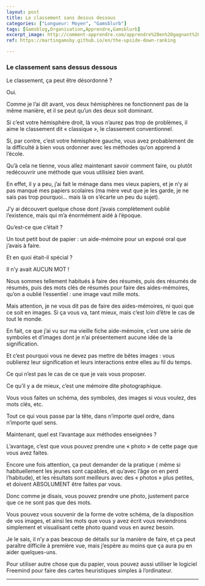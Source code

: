 ```yaml
---
layout: post
title: Le classement sans dessus dessous
categories: ["Longueur: Moyen", "Gamsblurb"]
tags: [Gamsblog,Organisation,Apprendre,Gamsblurb]
excerpt_image: http://comment-apprendre.com/apprendre%20en%20gagnant%20du%20temps.jpg
ref: https://martingamsby.github.io/en/the-upside-down-ranking

---
```


### **Le classement sans dessus dessous**

Le classement, ça peut être désordonné ?

Oui.

Comme je l’ai dit avant, vos deux hémisphères ne fonctionnent pas de la même manière, et il se peut qu’un des deux soit dominant.

Si c’est votre hémisphère droit, là vous n’aurez pas trop de problèmes, il aime le classement dit « classique », le classement conventionnel.

Si, par contre, c’est votre hémisphère gauche, vous avez probablement de la difficulté à bien vous ordonner avec les méthodes qu’on apprend à l’école.

Qu’à cela ne tienne, vous allez maintenant savoir comment faire, ou plutôt redécouvrir une méthode que vous utilisiez bien avant.

En effet, il y a peu, j’ai fait le ménage dans mes vieux papiers, et je n’y ai pas manqué mes papiers scolaires (ma mère veut que je les garde, je ne sais pas trop pourquoi… mais là on s’écarte un peu du sujet).

J’y ai découvert quelque chose dont j’avais complètement oublié l’existence, mais qui m’a énormément aidé à l’époque.

Qu’est-ce que c’était ?

Un tout petit bout de papier : un aide-mémoire pour un exposé oral que j’avais à faire.

Et en quoi était-il spécial ?

Il n’y avait AUCUN MOT !

Nous sommes tellement habitués à faire des résumés, puis des résumés de résumés, puis des mots clés de résumés pour faire des aides-mémoires, qu’on a oublié l’essentiel : une image vaut mille mots.

Mais attention, je ne vous dit pas de faire des aides-mémoires, ni quoi que ce soit en images. Si ça vous va, tant mieux, mais c’est loin d’être le cas de tout le monde.

En fait, ce que j’ai vu sur ma vieille fiche aide-mémoire, c’est une série de symboles et d’images dont je n’ai présentement aucune idée de la signification.

Et c’est pourquoi vous ne devez pas mettre de bêtes images : vous oublierez leur signification et leurs interactions entre elles au fil du temps.

Ce qui n’est pas le cas de ce que je vais vous proposer.

Ce qu’il y a de mieux, c’est une mémoire dite photographique.

Vous vous faites un schéma, des symboles, des images si vous voulez, des mots clés, etc.

Tout ce qui vous passe par la tête, dans n’importe quel ordre, dans n’importe quel sens.

Maintenant, quel est l’avantage aux méthodes enseignées ?

L’avantage, c’est que vous pouvez prendre une « photo » de cette page que vous avez faites.

Encore une fois attention, ça peut demander de la pratique ( même si habituellement les jeunes sont capables, et qu’avec l’âge on en perd l’habitude), et les résultats sont meilleurs avec des « photos » plus petites, et doivent ABSOLUMENT être faites par vous.

Donc comme je disais, vous pouvez prendre une photo, justement parce que ce ne sont pas que des mots.

Vous pouvez vous souvenir de la forme de votre schéma, de la disposition de vos images, et ainsi les mots que vous y avez écrit vous reviendrons simplement et visualisant cette photo quand vous en aurez besoin.

Je le sais, il n’y a pas beacoup de détails sur la manière de faire, et ça peut paraître difficile à première vue, mais j’espère au moins que ça aura pu en aider quelques-uns.

Pour utiliser autre chose que du papier, vous pouvez aussi utiliser le logiciel Freemind pour faire des cartes heuristiques simples à l’ordinateur.

---


